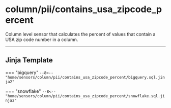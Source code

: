 # column/pii/contains_usa_zipcode_percent
Column level sensor that calculates the percent of values that contain a USA zip code number in a column.
___
## Jinja Template

=== "bigquery"
    ```
    --8<-- "home/sensors/column/pii/contains_usa_zipcode_percent/bigquery.sql.jinja2"
    ```

=== "snowflake"
    ```
    --8<-- "home/sensors/column/pii/contains_usa_zipcode_percent/snowflake.sql.jinja2"
    ```
